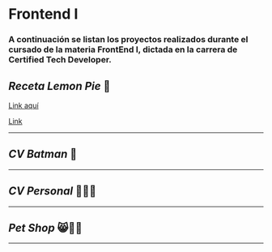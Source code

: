 # **Frontend I**

### A continuación se listan los proyectos realizados durante el cursado de la materia FrontEnd I, dictada en la carrera de Certified Tech Developer.
## *Receta Lemon Pie* 🥮
[Link aquí](https://daivalentini.github.io/FrontendI/LemonPie/)  

<a target= "_blank" href= "https://daivalentini.github.io/FrontendI/LemonPie/" target="_blank"> Link </a>
***
## *CV Batman* 🦇
***
## *CV Personal* 🙋🏽‍♀️
***
## *Pet Shop* 😸🐶🐾
***
